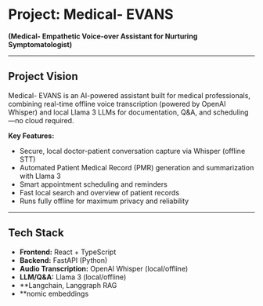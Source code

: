 
# Project: Medical- EVANS
**(Medical- Empathetic Voice-over Assistant for Nurturing Symptomatologist)**

---

## Project Vision

Medical- EVANS is an AI-powered assistant built for medical professionals, combining real-time offline voice transcription (powered by OpenAI Whisper) and local Llama 3 LLMs for documentation, Q&A, and scheduling—no cloud required.

**Key Features:**
- Secure, local doctor-patient conversation capture via Whisper (offline STT)
- Automated Patient Medical Record (PMR) generation and summarization with Llama 3
- Smart appointment scheduling and reminders
- Fast local search and overview of patient records
- Runs fully offline for maximum privacy and reliability

---

## Tech Stack

- **Frontend:** React + TypeScript
- **Backend:** FastAPI (Python)
- **Audio Transcription:** OpenAI Whisper (local/offline)
- **LLM/Q&A:** Llama 3 (local/offline)
- **Langchain, Langgraph RAG
- **nomic embeddings
